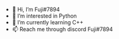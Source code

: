 - 👋 Hi, I’m Fuji#7894
- 👀 I’m interested in Python
- 🌱 I’m currently learning C++
- 📫 Reach me through discord Fuji#7894
